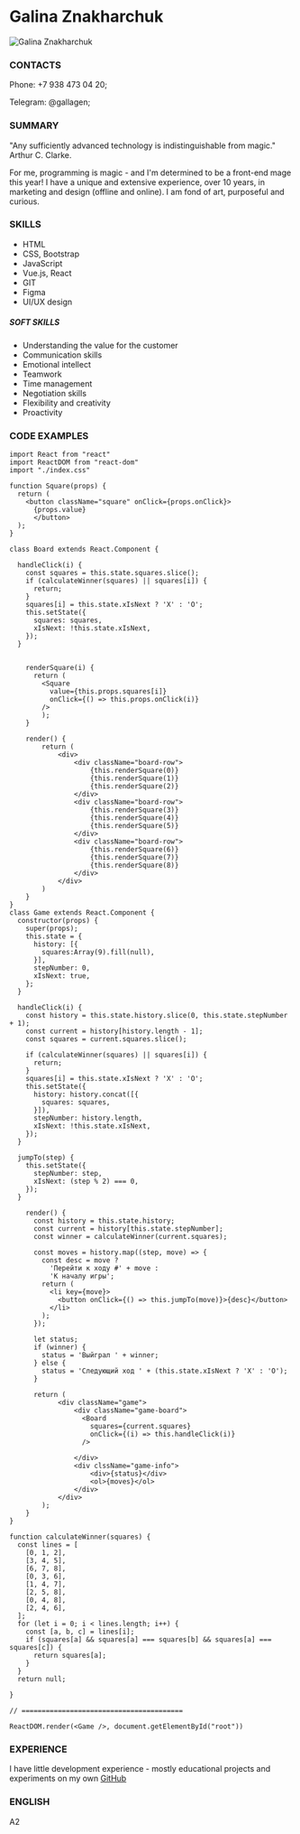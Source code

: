 # **Galina Znakharchuk**

![Galina Znakharchuk](https://avatars2.githubusercontent.com/u/41628197?s=460&u=8e7ae5227b69cd669b6a5337fa26688e66488afa&v=4)

### **CONTACTS**

Phone: +7 938 473 04 20;

Telegram: @gallagen;

### **SUMMARY**

"Any sufficiently advanced technology is indistinguishable from magic." 
Arthur C. Clarke.


For me, programming is magic - and I'm determined to be a front-end mage this year!
I have a unique and extensive experience, over 10 years, in marketing and design (offline and online).
I am fond of art, purposeful and curious.


### **SKILLS**

* HTML
* CSS, Bootstrap
* JavaScript
* Vue.js, React
* GIT
* Figma
* UI/UX design

##### **SOFT SKILLS**

* Understanding the value for the customer
* Communication skills
* Emotional intellect
* Teamwork
* Time management
* Negotiation skills
* Flexibility and creativity
* Proactivity

### **CODE EXAMPLES**

```
import React from "react"
import ReactDOM from "react-dom"
import "./index.css"

function Square(props) {
  return (
    <button className="square" onClick={props.onClick}>
      {props.value}
      </button>
  );
}

class Board extends React.Component {

  handleClick(i) {
    const squares = this.state.squares.slice();
    if (calculateWinner(squares) || squares[i]) {
      return;
    }
    squares[i] = this.state.xIsNext ? 'X' : 'O';
    this.setState({
      squares: squares,
      xIsNext: !this.state.xIsNext,
    });
  }

  
    renderSquare(i) {
      return (
        <Square 
          value={this.props.squares[i]}
          onClick={() => this.props.onClick(i)}
        />
        );
    }

    render() {
        return (
            <div>
                <div className="board-row">
                    {this.renderSquare(0)}
                    {this.renderSquare(1)}
                    {this.renderSquare(2)}
                </div>
                <div className="board-row">
                    {this.renderSquare(3)}
                    {this.renderSquare(4)}
                    {this.renderSquare(5)}
                </div>
                <div className="board-row">
                    {this.renderSquare(6)}
                    {this.renderSquare(7)}
                    {this.renderSquare(8)}
                </div>
            </div>
        )
    }
}
class Game extends React.Component {
  constructor(props) {
    super(props);
    this.state = {
      history: [{ 
        squares:Array(9).fill(null),
      }],
      stepNumber: 0,
      xIsNext: true,
    };
  }

  handleClick(i) {
    const history = this.state.history.slice(0, this.state.stepNumber + 1);
    const current = history[history.length - 1];
    const squares = current.squares.slice();

    if (calculateWinner(squares) || squares[i]) {
      return;
    }
    squares[i] = this.state.xIsNext ? 'X' : 'O';
    this.setState({
      history: history.concat([{
        squares: squares,
      }]),
      stepNumber: history.length,
      xIsNext: !this.state.xIsNext,
    });
  }

  jumpTo(step) {
    this.setState({
      stepNumber: step,
      xIsNext: (step % 2) === 0,
    });
  }

    render() {
      const history = this.state.history;
      const current = history[this.state.stepNumber];
      const winner = calculateWinner(current.squares);

      const moves = history.map((step, move) => {
        const desc = move ?
          'Перейти к ходу #' + move :
          'К началу игры';
        return (
          <li key={move}>
            <button onClick={() => this.jumpTo(move)}>{desc}</button>
          </li>
        );
      });

      let status;
      if (winner) {
        status = 'Выйграл ' + winner;
      } else {
        status = 'Следующий ход ' + (this.state.xIsNext ? 'X' : 'O');
      }

      return (
            <div className="game">
                <div className="game-board">
                  <Board 
                    squares={current.squares}
                    onClick={(i) => this.handleClick(i)}
                  />

                </div>
                <div clssName="game-info">
                    <div>{status}</div>
                    <ol>{moves}</ol>
                </div>
            </div>
        );
    }
}

function calculateWinner(squares) {
  const lines = [
    [0, 1, 2],
    [3, 4, 5],
    [6, 7, 8],
    [0, 3, 6],
    [1, 4, 7],
    [2, 5, 8],
    [0, 4, 8],
    [2, 4, 6],
  ];
  for (let i = 0; i < lines.length; i++) {
    const [a, b, c] = lines[i];
    if (squares[a] && squares[a] === squares[b] && squares[a] === squares[c]) {
      return squares[a];
    }
  }
  return null;
  
}

// ========================================

ReactDOM.render(<Game />, document.getElementById("root"))
```


### **EXPERIENCE**
I have little development experience - mostly educational projects and experiments on my own [GitHub](https://github.com/gallagen)

### **ENGLISH**
A2